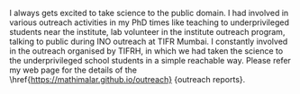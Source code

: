 I always gets excited to take science to the public domain. I had involved in various outreach activities in my PhD times like teaching to underprivileged students near the institute, lab volunteer in the institute outreach program, talking to public during INO outreach at TIFR Mumbai. I constantly involved in the outreach organised by TIFRH, in which we had taken the science to the underprivileged school students in a simple reachable way. Please refer my web page for the details of the \href{https://mathimalar.github.io/outreach} {outreach reports}.
